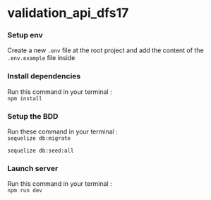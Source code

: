 # validation_api_dfs17

### Setup env

Create a new `.env` file at the root project and add the content of the `.env.example` file inside

### Install dependencies

Run this command in your terminal :  
`npm install`

### Setup the BDD

Run these command in your terminal :  
`sequelize db:migrate`

`sequelize db:seed:all`

### Launch server

Run this command in your terminal :  
`npm run dev`
